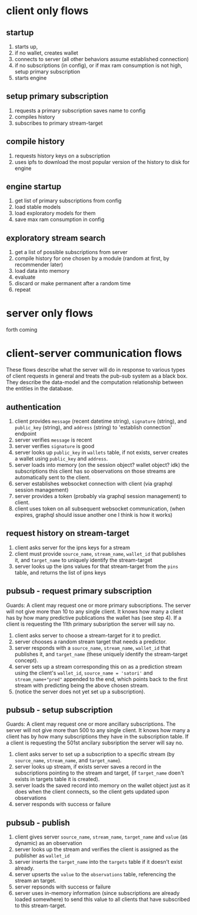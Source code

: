 # client only flows 

## startup

1. starts up, 
2. if no wallet, creates wallet
3. connects to server (all other behaviors assume established connection)
4. if no subscriptions (in config), or if max ram consumption is not high, setup primary subscription
5. starts engine

## setup primary subscription

1. requests a primary subscription saves name to config
2. compiles history
3. subscribes to primary stream-target

## compile history

1. requests history keys on a subscription
2. uses ipfs to download the most popular version of the history to disk for engine

## engine startup

1. get list of primary subscriptions from config
2. load stable models
3. load exploratory models for them
4. save max ram consumption in config

## exploratory stream search

1. get a list of possible subscriptions from server
2. compile history for one chosen by a module (random at first, by recommender later)
3. load data into memory
4. evaluate
5. discard or make permanent after a random time
6. repeat 

# server only flows 

forth coming 

# client-server communication flows

These flows describe what the server will do in response to various types of client requests in general and treats the pub-sub system as a black box. They describe the data-model and the computation relationship between the entities in the database.

## authentication

1. client provides `message` (recent datetime string), `signature` (string), and `public_key` (string), and `address` (string) to 'establish connection' endpoint
2. server verifies `message` is recent
3. server verifies `signature` is good
4. server looks up `public_key` in `wallets` table, if not exists, server creates a wallet using `public_key` and `address`.
5. server loads into memory (on the session object? wallet object? idk) the subscriptions this client has so observations on those streams are automatically sent to the client.
6. server establishes websocket connection with client (via graphql session management)
7. server provides a token (probably via graphql session management) to client.
8. client uses token on all subsequent websocket communication, (when expires, graphql should issue another one I think is how it works)

## request history on stream-target

1. client asks server for the ipns keys for a stream
2. client must provide `source_name`, `stream_name`, `wallet_id` that publishes it, and `target_name` to uniquely identify the stream-target
3. server looks up the ipns values for that stream-target from the `pins` table, and returns the list of ipns keys

## pubsub - request primary subscription

Guards: A client may request one or more primary subscriptions. The server will not give more than 10 to any single client. It knows how many a client has by how many predictive publications the wallet has (see step 4). If a client is requesting the 11th primary subsription the server will say no.

1. client asks server to choose a stream-target for it to predict.
2. server chooses a random stream target that needs a predictor.
3. server responds with a `source_name`, `stream_name`, `wallet_id` that publishes it, and `target_name` (these uniquely identify the stream-target concept).
4. server sets up a stream corresponding this on as a prediction stream using the client's `wallet_id`, `source_name = 'satori'` and `stream_name+"pred"` appended to the end, which points back to the first stream with predicting being the above chosen stream.
5. (notice the server does not yet set up a subscription).

## pubsub - setup subscription

Guards: A client may request one or more ancillary subscriptions. The server will not give more than 500 to any single client. It knows how many a client has by how many subscriptions they have in the subscription table. If a client is requesting the 501st ancilary subsription the server will say no.

1. client asks server to set up a subscription to a specific stream (by `source_name`, `stream_name`, and `target_name`).
2. server looks up stream, if exists server saves a record in the subscriptions pointing to the stream and target, (if `target_name` doen't exists in targets table it is created).
3. server loads the saved record into memory on the wallet object just as it does when the client connects, so the client gets updated upon observations
4. server responds with success or failure

## pubsub - publish

1. client gives server `source_name`, `stream_name`, `target_name` and `value` (as dynamic) as an observation
2. server looks up the stream and verifies the client is assigned as the publisher as `wallet_id`
3. server inserts the `target_name` into the `targets` table if it doesn't exist already.
4. server upserts the `value` to the `observations` table, referencing the stream an target.
5. server repsonds with success or failure
6. server uses in-memory information (since subscriptions are already loaded somewhere) to send this value to all clients that have subscribed to this stream-target.